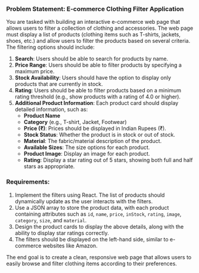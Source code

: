 ### Problem Statement: E-commerce Clothing Filter Application

You are tasked with building an interactive e-commerce web page that allows users to filter a collection of clothing and accessories. The web page must display a list of products (clothing items such as T-shirts, jackets, shoes, etc.) and allow users to filter the products based on several criteria. The filtering options should include:

1. **Search**: Users should be able to search for products by name.
2. **Price Range**: Users should be able to filter products by specifying a maximum price.
3. **Stock Availability**: Users should have the option to display only products that are currently in stock.
4. **Rating**: Users should be able to filter products based on a minimum rating threshold (e.g., show products with a rating of 4.0 or higher).
5. **Additional Product Information**: Each product card should display detailed information, such as:
   - **Product Name**
   - **Category** (e.g., T-shirt, Jacket, Footwear)
   - **Price (₹)**: Prices should be displayed in Indian Rupees (₹).
   - **Stock Status**: Whether the product is in stock or out of stock.
   - **Material**: The fabric/material description of the product.
   - **Available Sizes**: The size options for each product.
   - **Product Image**: Display an image for each product.
   - **Rating**: Display a star rating out of 5 stars, showing both full and half stars as appropriate.

### Requirements:
1. Implement the filters using React. The list of products should dynamically update as the user interacts with the filters.
2. Use a JSON array to store the product data, with each product containing attributes such as `id`, `name`, `price`, `inStock`, `rating`, `image`, `category`, `size`, and `material`.
3. Design the product cards to display the above details, along with the ability to display star ratings correctly.
4. The filters should be displayed on the left-hand side, similar to e-commerce websites like Amazon.

The end goal is to create a clean, responsive web page that allows users to easily browse and filter clothing items according to their preferences.